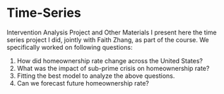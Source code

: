 # Time-Series
Intervention Analysis Project and Other Materials
I present here the time series project I did, jointly with Faith Zhang, as part of the course.
We specifically worked on following questions:
  1. How did homeownership rate change across the United States?
  2. What was the impact of sub-prime crisis on homeownership rate?
  3. Fitting the best model to analyze the above questions.
  4. Can we forecast future homeownership rate?
